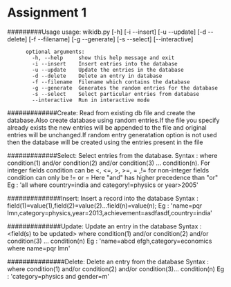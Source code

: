 Assignment 1 
=============

#########Usage
          usage: wikidb.py [-h] [-i --insert] [-u --update] [-d --delete]
                 [-f --filename] [-g --generate] [-s --select] [--interactive]

          optional arguments:
            -h, --help     show this help message and exit
            -i --insert    Insert entries into the database
            -u --update    Update the entries in the database
            -d --delete    Delete an entry in database
            -f --filename  Filename which contains the database
            -g --generate  Generates the random entries for the database
            -s --select    Select particular entries from database
            --interactive  Run in interactive mode
            

#############Create:
           Read from existing db file and create 
           the database.Also create database using 
           random entries.If the file you specify already exists 
           the new entries will be appended to the file and 
           original entries will be unchanged.If random entry generatation 
           option is not used then the database will be created using 
           the entries present in the file

#############Select:
           Select entries from the database.
           Syntax : <fields to be selected> where 
           condition(1) and/or condition(2) and/or 
           condition(3) ... condition(n).
           For integer fields condition can be <, <=, >, >=, = ,!=
           for non-integer fields condition can only be != or =
           Here "and" has higher precedence than "or"
           Eg :   'all where country=india and category!=physics or year>2005'
           
##############Insert:
           Insert a record into the database
           Syntax : field(1)=value(1),field(2)=value(2)...field(n)=value(n);
           Eg : 'name=pqr lmn,category=physics,year=2013,achievement=asdfasdf,country=india'
  
##############Update:
           Update an entry in the database
           Syntax : <field(s) to be updated> where condition(1) 
           and/or condition(2) and/or condition(3) ... condition(n)
           Eg : 'name=abcd efgh,category=economics where name=pqr lmn'
        
###############Delete:
           Delete an entry from the database
           Syntax : where condition(1) and/or condition(2) and/or 
           condition(3)... condition(n)
           Eg : 'category=physics and gender=m'
           
